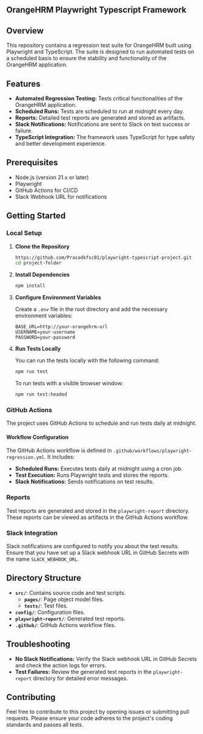 ## OrangeHRM Playwright Typescript Framework

## Overview

This repository contains a regression test suite for OrangeHRM built using Playwright and TypeScript. The suite is designed to run automated tests on a scheduled basis to ensure the stability and functionality of the OrangeHRM application.

## Features

- **Automated Regression Testing:** Tests critical functionalities of the OrangeHRM application.
- **Scheduled Runs:** Tests are scheduled to run at midnight every day.
- **Reports:** Detailed test reports are generated and stored as artifacts.
- **Slack Notifications:** Notifications are sent to Slack on test success or failure.
- **TypeScript Integration:** The framework uses TypeScript for type safety and better development experience.

## Prerequisites

- Node.js (version 21.x or later)
- Playwright
- GitHub Actions for CI/CD
- Slack Webhook URL for notifications

## Getting Started

### Local Setup

1. **Clone the Repository**

   ```bash
   https://github.com/Prasadkfsc01/playwright-typescript-project.git
   cd project-folder
   ```

2. **Install Dependencies**

   ```bash
   npm install
   ```

3. **Configure Environment Variables**

   Create a `.env` file in the root directory and add the necessary environment variables:

   ```env
   BASE_URL=http://your-orangehrm-url
   USERNAME=your-username
   PASSWORD=your-password
   ```

4. **Run Tests Locally**

   You can run the tests locally with the following command:

   ```bash
   npm run test
   ```

   To run tests with a visible browser window:

   ```bash
   npm run test:headed
   ```

### GitHub Actions

The project uses GitHub Actions to schedule and run tests daily at midnight.

#### Workflow Configuration

The GitHub Actions workflow is defined in `.github/workflows/playwright-regression.yml`. It includes:

- **Scheduled Runs:** Executes tests daily at midnight using a cron job.
- **Test Execution:** Runs Playwright tests and stores the reports.
- **Slack Notifications:** Sends notifications on test results.

### Reports

Test reports are generated and stored in the `playwright-report` directory. These reports can be viewed as artifacts in the GitHub Actions workflow.

### Slack Integration

Slack notifications are configured to notify you about the test results. Ensure that you have set up a Slack webhook URL in GitHub Secrets with the name `SLACK_WEBHOOK_URL`.

## Directory Structure

- **`src/`**: Contains source code and test scripts.
  - **`pages/`**: Page object model files.
  - **`tests/`**: Test files.
- **`config/`**: Configuration files.
- **`playwright-report/`**: Generated test reports.
- **`.github/`**: GitHub Actions workflow files.

## Troubleshooting

- **No Slack Notifications:** Verify the Slack webhook URL in GitHub Secrets and check the action logs for errors.
- **Test Failures:** Review the generated test reports in the `playwright-report` directory for detailed error messages.

## Contributing

Feel free to contribute to this project by opening issues or submitting pull requests. Please ensure your code adheres to the project's coding standards and passes all tests.
